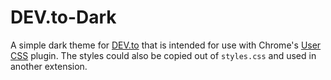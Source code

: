 DEV.to-Dark
===
A simple dark theme for [DEV.to](https://dev.to) that is intended for use with Chrome's [User CSS](http://bit.ly/2qKfkVm) plugin. The styles could also be copied out of `styles.css` and used in another extension.